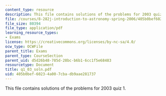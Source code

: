 ```yaml
---
content_type: resource
description: This file contains solutions of the problems for 2003 quiz 1.
file: /courses/8-282j-introduction-to-astronomy-spring-2006/405b0bef60234a007cbadb9aae281737_q1_03_soln.pdf
file_size: 80394
file_type: application/pdf
learning_resource_types:
- Exams
license: https://creativecommons.org/licenses/by-nc-sa/4.0/
ocw_type: OCWFile
parent_title: Exams
parent_type: CourseSection
parent_uid: d5d26b48-785d-28bc-b6b1-6cc1f5e68483
resourcetype: Document
title: q1_03_soln.pdf
uid: 405b0bef-6023-4a00-7cba-db9aae281737
---
```

This file contains solutions of the problems for 2003 quiz 1.